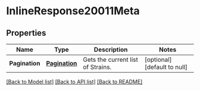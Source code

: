 # InlineResponse20011Meta

## Properties
Name | Type | Description | Notes
------------ | ------------- | ------------- | -------------
**Pagination** | [**Pagination**](Pagination.md) | Gets the current list of Strains. | [optional] [default to null]

[[Back to Model list]](../README.md#documentation-for-models) [[Back to API list]](../README.md#documentation-for-api-endpoints) [[Back to README]](../README.md)


